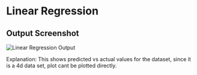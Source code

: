 # Linear Regression

## Output Screenshot
![Linear Regression Output](outputs/Linear_regression/linear_regression_output.png)

Explanation: This shows predicted vs actual values for the dataset, since it is a 4d data set, plot cant be plotted directly.